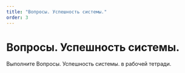 ```yaml
---
title: "Вопросы. Успешность системы."
order: 3
---
```


# Вопросы. Успешность системы.

Выполните Вопросы. Успешность системы. в рабочей тетради.
